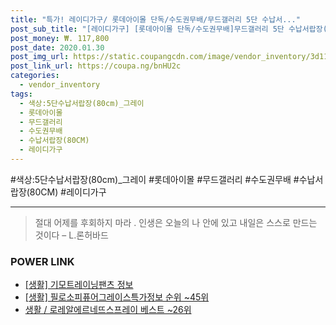 ```yaml
--- 
title: "특가! 레이디가구/ 롯데아이몰 단독/수도권무배/무드갤러리 5단 수납서..." 
post_sub_title: "[레이디가구] [롯데아이몰 단독/수도권무배]무드갤러리 5단 수납서랍장(80CM), 색상:5단수납서랍장(80cm)_그레이" 
post_money: ₩. 117,800 
post_date: 2020.01.30 
post_img_url: https://static.coupangcdn.com/image/vendor_inventory/3d11/c5799a7063e662445e181e6f5aed7b94da7e97ae5fe9871aa1e5071ed0a8.jpg 
post_link_url: https://coupa.ng/bnHU2c 
categories: 
  - vendor_inventory 
tags: 
  - 색상:5단수납서랍장(80cm)_그레이 
  - 롯데아이몰 
  - 무드갤러리 
  - 수도권무배 
  - 수납서랍장(80CM) 
  - 레이디가구 
--- 
```

  #색상:5단수납서랍장(80cm)_그레이 #롯데아이몰 #무드갤러리 #수도권무배 #수납서랍장(80CM) #레이디가구 
<hr> 

> 절대 어제를 후회하지 마라 . 인생은 오늘의 나 안에 있고 내일은 스스로 만드는 것이다 – L.론허바드 


### POWER LINK

* <a href="https://blog.naver.com/sakai111/221758290459" target="_blank"> [생활] 기모트레이닝팬츠 정보 </a>
* <a href="https://blog.naver.com/fasyy4321/221770776298" target="_blank"> [생활] 필로소피퓨어그레이스특가정보 순위 ~45위</a>
* <a href="https://blog.naver.com/santokki14/221788314771" target="_blank">생활 / 로레알에르네뜨스프레이 베스트 ~26위</a>
